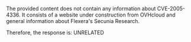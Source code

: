 The provided content does not contain any information about CVE-2005-4336. It consists of a website under construction from OVHcloud and general information about Flexera's Secunia Research.

Therefore, the response is: UNRELATED